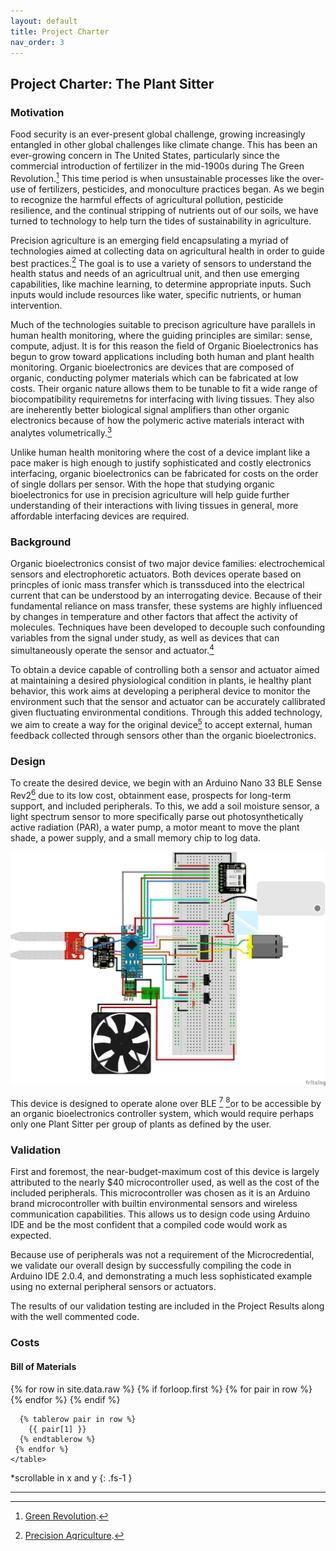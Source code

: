 ```yaml
---
layout: default
title: Project Charter
nav_order: 3
---
```

## Project Charter: The Plant Sitter
### Motivation
Food security is an ever-present global challenge, growing increasingly entangled in other global challenges like climate change. This has been an ever-growing concern in The United States, particularly since the commercial introduction of fertilizer in the mid-1900s during The Green Revolution.[^1] This time period is when unsustainable processes like the over-use of fertilizers, pesticides, and monoculture practices began. As we begin to recognize the harmful effects of agricultural pollution, pesticide resilience, and the continual stripping of nutrients out of our soils, we have turned to technology to help turn the tides of sustainability in agriculture. 

Precision agriculture is an emerging field encapsulating a myriad of technologies aimed at collecting data on agricultural health in order to guide best practices.[^2] The goal is to use a variety of sensors to understand the health status and needs of an agricultrual unit, and then use emerging capabilities, like machine learning, to determine appropriate inputs. Such inputs would include resources like water, specific nutrients, or human intervention. 
	
Much of the technologies suitable to precison agriculture have parallels in human health monitoring, where the guiding principles are similar: sense, compute, adjust. It is for this reason the field of Organic Bioelectronics has begun to grow toward applications including both human and plant health monitoring. Organic bioelectronics are devices that are composed of organic, conducting polymer materials which can be fabricated at low costs. Their organic nature allows them to be tunable to fit a wide range of biocompatibility requiremetns for interfacing with living tissues. They also are ineherently better biological signal amplifiers than other organic electronics because of how the polymeric active materials interact with analytes volumetrically.[^3] 

Unlike human health monitoring where the cost of a device implant like a pace maker is high enough to justify sophisticated and costly electronics interfacing, organic bioelectronics can be fabricated for costs on the order of single dollars per sensor. With the hope that studying organic bioelectronics for use in precision agriculture will help guide further understanding of their interactions with living tissues in general, more affordable interfacing devices are required.

### Background
Organic bioelectronics consist of two major device families: electrochemical sensors and electrophoretic actuators. Both devices operate based on princples of ionic mass transfer which is transsduced into the electrical current that can be understood by an interrogating device. Because of their fundamental reliance on mass transfer, these systems are highly influenced by changes in temperature and other factors that affect the activity of molecules. Techniques have been developed to decouple such confounding variables from the signal under study, as well as devices that can simultaneously operate the sensor and actuator.[^3] 

To obtain a device capable of controlling both a sensor and actuator aimed at maintaining a desired physiological condition in plants, ie healthy plant behavior, this work aims at developing a peripheral device to monitor the environment such that the sensor and actuator can be accurately callibrated given fluctuating environmental conditions. Through this added technology, we aim to create a way for the original device[^4] to accept external, human feedback collected through sensors other than the organic bioelectronics.


### Design
To create the desired device, we begin with an Arduino Nano 33 BLE Sense Rev2[^5] due to its low cost, obtainment ease, prospects for long-term support, and included peripherals. To this, we add a soil moisture sensor, a light spectrum sensor to more specifically parse out photosynthetically active radiation (PAR), a water pump, a motor meant to move the plant shade, a power supply, and a small memory chip to log data.

![image](./assets/images/Breadboard.png)

This device is designed to operate alone over BLE [^6] [^7]or to be accessible by an organic bioelectronics controller system, which would require perhaps only one Plant Sitter per group of plants as defined by the user.

### Validation
First and foremost, the near-budget-maximum cost of this device is largely attributed to the nearly $40 microcontroller used, as well as the cost of the included peripherals. This microcontroller was chosen as it is an Arduino brand microcontroller with builtin environmental sensors and wireless communication capabilities. This allows us to design code using Arduino IDE and be the most confident that a compiled code would work as expected. 

Because use of peripherals was not a requirement of the Microcredential, we validate our overall design by successfully compiling the code in Arduino IDE 2.0.4, and demonstrating a much less sophisticated example using no external peripheral sensors or actuators.

The results of our validation testing are included in the Project Results along with the well commented code.


### Costs

#### Bill of Materials
<div style="height: 250px; overflow-y: auto">
    <table>
      {% for row in site.data.raw %}
     {% if forloop.first %}
      <tr>
       {% for pair in row %}
         <th>{{ pair[0] }}</th>
       {% endfor %}
      </tr>
      {% endif %}

      {% tablerow pair in row %}
        {{ pair[1] }}
      {% endtablerow %}
     {% endfor %}
    </table>
</div>
*scrollable in x and y
{: .fs-1 }

----

[^1]: [Green Revolution](https://people.forestry.oregonstate.edu/steve-strauss/sites/people.forestry.oregonstate.edu.steve-strauss/files/GreenRevo-Curse-or-Blessing-IFPRI.pdf).
[^2]: [Precision Agriculture](https://www.frontiersin.org/articles/10.3389/fsens.2022.998928/full#:~:text=Precision%20agriculture%20(PA)%20is%20defined,sustainability%20of%20agricultural%20production4.).
[^3]: [Organic Bioelectronics Review](https://pubs.acs.org/doi/10.1021/acs.chemrev.2c00026).
[^4]: [Potentiostat Project](https://google.com).
[^5]: [Arduino Nano 33 BLE Sense Rev2](https://docs.arduino.cc/hardware/nano-33-ble-sense-rev2?_gl=1*1mau1je*_ga*NzIzNjYxODA4LjE2NzQyNTE0MTM.*_ga_NEXN8H46L5*MTY4MDg0MzA1Mi45NC4wLjE2ODA4NDMwNTIuMC4wLjA.).
[^6]: [BLExAR TX](https://makersportal.com/blog/makerble-tiny-nrf52840-bluetooth-arduino-board).
[^7]: [BLExAR RX](https://makersportal.com/blog/arduino-sensor-data-logging-and-visualization-on-iphone).

[Just the Docs]: https://just-the-docs.github.io/just-the-docs/
[GitHub Pages]: https://docs.github.com/en/pages
[README]: https://github.com/just-the-docs/just-the-docs-template/blob/main/README.md
[Jekyll]: https://jekyllrb.com
[GitHub Pages / Actions workflow]: https://github.blog/changelog/2022-07-27-github-pages-custom-github-actions-workflows-beta/
[use this template]: https://github.com/just-the-docs/just-the-docs-template/generate
